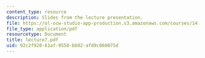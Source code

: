```yaml
---
content_type: resource
description: Slides from the lecture presentation.
file: https://ol-ocw-studio-app-production.s3.amazonaws.com/courses/14-02-principles-of-macroeconomics-fall-2004/92c2f92061af9550b602afd9c060075d_lecture7.pdf
file_type: application/pdf
resourcetype: Document
title: lecture7.pdf
uid: 92c2f920-61af-9550-b602-afd9c060075d
---
```

